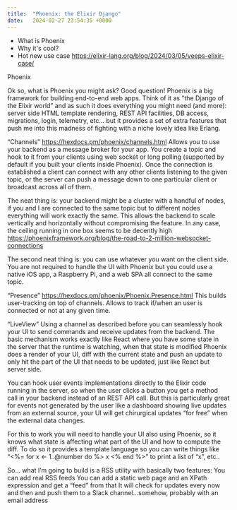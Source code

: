 ```yaml
---
title:  "Phoenix: the Elixir Django"
date:   2024-02-27 23:54:35 +0000
---
```


- What is Phoenix
- Why it's cool?
- Hot new use case https://elixir-lang.org/blog/2024/03/05/veeps-elixir-case/

Phoenix

Ok so, what is Phoenix you might ask? Good question! Phoenix is a big framework for building end-to-end web apps. Think of it as ”the Django of the Elixir world” and as such it does everything you might need (and more): server side HTML template rendering, REST API facilities,  DB access, migrations, login, telemetry, etc… but it provides a set of extra features that push me into this madness of fighting with a niche lovely idea like Erlang.

“Channels” https://hexdocs.pm/phoenix/channels.html
Allows you to use your backend as a message broker for your app. You create a topic and hook to it from your clients using web socket or long polling (supported by default if you built your clients inside Phoenix). Once the connection is established a client can connect with any other clients listening to the given topic, or the server can push a message down to one particular client or broadcast across all of them.

The neat thing is: your backend might be a cluster with a handful of nodes, if you and I are connected to the same topic but to different nodes everything will work exactly the same. This allows the backend to scale vertically and horizontally without compromising the feature. In any case, the ceiling running in one box seems to be decently high https://phoenixframework.org/blog/the-road-to-2-million-websocket-connections

The second neat thing is: you can use whatever you want on the client side. You are not required to handle the UI with Phoenix but you could use a native iOS app, a Raspberry Pi, and a web SPA all connect to the same topic.

“Presence” https://hexdocs.pm/phoenix/Phoenix.Presence.html
This builds user-tracking on top of channels. Allows to track if/when an user is connected or not at any given time.

“LiveView”
Using a channel as described before you can seamlessly hook your UI to send commands and receive updates from the backend. The basic mechanism works exactly like React where you have some state in the server that the runtime is watching, when that state is modified Phoenix does a render of your UI, diff with the current state and push an update to only hit the part of the UI that needs to be updated, just like React but server side.

You can hook user events implementations directly to the Elixir code running in the server, so when the user clicks a button you get a method call in your backend instead of an REST API call. But this is particularly great for events not generated by the user like a dashboard showing live updates from an external source, your UI will get chirurgical updates “for free” when the external data changes.

For this to work you will need to handle your UI also using Phoenix, so it knows what state is affecting what part of the UI and how to compute the diff. To do so it provides a template language so you can write things like “<%= for x <- 1..@number do %> x <% end %>” to print a list of “x”, etc..



So… what I’m going to build is a RSS utility with basically two features:
You can add real RSS feeds
You can add a static web page and an XPath expression and get a “feed” from that
It will check for updates every now and then and push them to a Slack channel…somehow, probably with an email address
